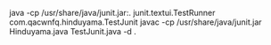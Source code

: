 java -cp /usr/share/java/junit.jar:. junit.textui.TestRunner com.qacwnfq.hinduyama.TestJunit
javac -cp /usr/share/java/junit.jar Hinduyama.java TestJunit.java -d .

